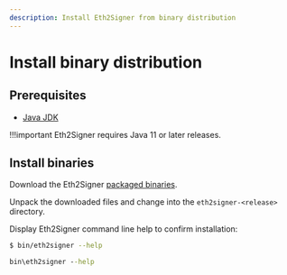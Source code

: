 ```yaml
---
description: Install Eth2Signer from binary distribution
---
```


# Install binary distribution

## Prerequisites

* [Java JDK](http://www.oracle.com/technetwork/java/javase/downloads/index.html)

!!!important
    Eth2Signer requires Java 11 or later releases.

## Install binaries

Download the Eth2Signer [packaged binaries](https://bintray.com/consensys/pegasys-repo/eth2signer/_latestVersion#files).

Unpack the downloaded files and change into the `eth2signer-<release>` directory.

Display Eth2Signer command line help to confirm installation:

```bash tab="Linux/macOS"
$ bin/eth2signer --help
```

```bat tab="Windows"
bin\eth2signer --help
```
